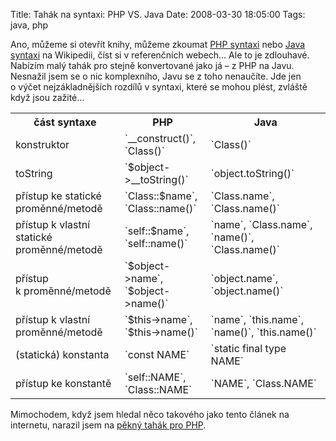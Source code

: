 Title: Tahák na syntaxi: PHP VS. Java
Date: 2008-03-30 18:05:00
Tags: java, php

Ano, můžeme si otevřít knihy, můžeme zkoumat [PHP syntaxi](http://en.wikipedia.org/wiki/PHP_syntax_and_semantics) nebo [Java syntaxi](http://en.wikipedia.org/wiki/Java_syntax) na Wikipedii, číst si v referenčních webech… Ale to je zdlouhavé. Nabízím malý tahák pro stejně konvertované jako já – z PHP na Javu.
Nesnažil jsem se o nic komplexního, Javu se z toho nenaučíte. Jde jen o výčet nejzákladnějších rozdílů v syntaxi, které se mohou plést, zvláště když jsou zažité…

<table>
    <tr>
        <th>část syntaxe</th>
        <th>PHP</th>
        <th>Java</th>
    </tr>
    <tr>
        <td>konstruktor</td>
        <td>`__construct()`, `Class()`</td>
        <td>`Class()`</td>
    </tr>
    <tr>
        <td>toString</td>
        <td>`$object->__toString()`</td>
        <td>`object.toString()`</td>
    </tr>
    <tr>
        <td>přístup ke statické proměnné/metodě</td>
        <td>`Class::$name`, `Class::name()`</td>
        <td>`Class.name`, `Class.name()`</td>
    </tr>
    <tr>
        <td>přístup k vlastní statické proměnné/metodě</td>
        <td>`self::$name`, `self::name()`</td>
        <td>`name`, `Class.name`, `name()`, `Class.name()`</td>
    </tr>
    <tr>
        <td>přístup k proměnné/metodě</td>
        <td>`$object->name`, `$object->name()`</td>
        <td>`object.name`, `object.name()`</td>
    </tr>
    <tr>
        <td>přístup k vlastní proměnné/metodě</td>
        <td>`$this->name`, `$this->name()`</td>
        <td>`name`, `this.name`, `name()`, `this.name()`</td>
    </tr>
    <tr>
        <td>(statická) konstanta</td>
        <td>`const NAME`</td>
        <td>`static final type NAME`</td>
    </tr>
    <tr>
        <td>přístup ke konstantě</td>
        <td>`self::NAME`, `Class::NAME`</td>
        <td>`NAME`, `Class.NAME`</td>
    </tr>
</table>

Mimochodem, když jsem hledal něco takového jako tento článek na internetu, narazil jsem na [pěkný tahák pro PHP](http://www.blueshoes.org/en/developer/php_cheat_sheet/).